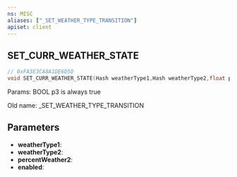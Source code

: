 ```yaml
---
ns: MISC
aliases: ["_SET_WEATHER_TYPE_TRANSITION"]
apiset: client
---
```

## SET_CURR_WEATHER_STATE

```c
// 0xFA3E3CA8A1DE6D5D
void SET_CURR_WEATHER_STATE(Hash weatherType1,Hash weatherType2,float percentWeather2,BOOL enabled);
```

Params: BOOL p3 is always true

Old name: _SET_WEATHER_TYPE_TRANSITION

## Parameters
* **weatherType1**:
* **weatherType2**:
* **percentWeather2**:
* **enabled**:



